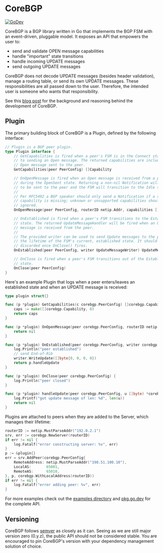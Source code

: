 # CoreBGP

[![GoDev](https://img.shields.io/static/v1?label=godev&message=reference&color=00add8)](https://pkg.go.dev/github.com/jwhited/corebgp)

CoreBGP is a BGP library written in Go that implements the BGP FSM with an event-driven, pluggable model. It exposes an API that empowers the user to:
* send and validate OPEN message capabilities
* handle "important" state transitions
* handle incoming UPDATE messages
* send outgoing UPDATE messages

CoreBGP does not decode UPDATE messages (besides header validation), manage a routing table, or send its own UPDATE messages. These responsibilities are all passed down to the user. Therefore, the intended user is someone who wants that responsibility.

See this [blog post](https://www.jordanwhited.com/posts/corebgp-plugging-in-to-bgp/) for the background and reasoning behind the development of CoreBGP.

## Plugin
The primary building block of CoreBGP is a Plugin, defined by the following interface:
```go
// Plugin is a BGP peer plugin.
type Plugin interface {
	// GetCapabilities is fired when a peer's FSM is in the Connect state prior
	// to sending an Open message. The returned capabilities are included in the
	// Open message sent to the peer.
	GetCapabilities(peer PeerConfig) []Capability

	// OnOpenMessage is fired when an Open message is received from a peer
	// during the OpenSent state. Returning a non-nil Notification will cause it
	// to be sent to the peer and the FSM will transition to the Idle state.
	//
	// Per RFC5492 a BGP speaker should only send a Notification if a required
	// capability is missing; unknown or unsupported capabilities should be
	// ignored.
	OnOpenMessage(peer PeerConfig, routerID netip.Addr, capabilities []Capability) *Notification

	// OnEstablished is fired when a peer's FSM transitions to the Established
	// state. The returned UpdateMessageHandler will be fired when an Update
	// message is received from the peer.
	//
	// The provided writer can be used to send Update messages to the peer for
	// the lifetime of the FSM's current, established state. It should be
	// discarded once OnClose() fires.
	OnEstablished(peer PeerConfig, writer UpdateMessageWriter) UpdateMessageHandler

	// OnClose is fired when a peer's FSM transitions out of the Established
	// state.
	OnClose(peer PeerConfig)
}
```

Here's an example Plugin that logs when a peer enters/leaves an established state and when an UPDATE message is received:
```go
type plugin struct{}

func (p *plugin) GetCapabilities(c corebgp.PeerConfig) []corebgp.Capability {
	caps := make([]corebgp.Capability, 0)
	return caps
}

func (p *plugin) OnOpenMessage(peer corebgp.PeerConfig, routerID netip.Addr, capabilities []corebgp.Capability) *corebgp.Notification {
	return nil
}

func (p *plugin) OnEstablished(peer corebgp.PeerConfig, writer corebgp.UpdateMessageWriter) corebgp.UpdateMessageHandler {
	log.Println("peer established")
	// send End-of-Rib
	writer.WriteUpdate([]byte{0, 0, 0, 0})
	return p.handleUpdate
}

func (p *plugin) OnClose(peer corebgp.PeerConfig) {
	log.Println("peer closed")
}

func (p *plugin) handleUpdate(peer corebgp.PeerConfig, u []byte) *corebgp.Notification {
	log.Printf("got update message of len: %d", len(u))
	return nil
}
```

Plugins are attached to peers when they are added to the Server, which manages their lifetime:
``` go
routerID := netip.MustParseAddr("192.0.2.1")
srv, err := corebgp.NewServer(routerID)
if err != nil {
    log.Fatalf("error constructing server: %v", err)
}
p := &plugin{}
err = srv.AddPeer(corebgp.PeerConfig{
    RemoteAddress: netip.MustParseAddr("198.51.100.10"),
    LocalAS:       65001,
    RemoteAS:      65010,
}, p, corebgp.WithLocalAddress(routerID))
if err != nil {
    log.Fatalf("error adding peer: %v", err)
}
```

For more examples check out the [examples directory](https://github.com/jwhited/corebgp/tree/main/examples) and [pkg.go.dev](https://pkg.go.dev/github.com/jwhited/corebgp?tab=doc) for the complete API.

## Versioning
CoreBGP follows [semver](https://semver.org) as closely as it can. Seeing as we are still major version zero (0.y.z), the public API should not be considered stable. You are encouraged to pin CoreBGP's version with your dependency management solution of choice.
